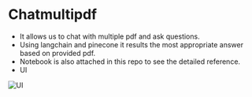 # Chatmultipdf

* It allows us to chat with multiple pdf and ask questions.
* Using langchain and pinecone it results the most appropriate answer based on provided pdf.
* Notebook is also attached in this repo to see the detailed reference.
* UI

 ![UI](https://github.com/Rakib-data-scientist/Chatmultipdf/assets/137823730/44780eb5-19e2-4669-b1c1-040c746f36d9)

